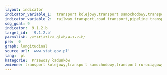 ```yaml
---
layout: indicator
indicator_variable_1:  transport kolejowy,transport samochodowy,transport rurociągowy,transport morski,śródlądowy transport wodny,transport lotniczy
indicator_variable_2:  railway transport,road transport,pipeline transport,maritime transport fleet,transport by inland waterway fleet,air transport
sdg_goal: 9
indicator:  9.1.2.b
target_id:  '9.1.2.b'
permalink: /statistics_glob/9-1-2-b/
pre:  0
graph: longitudinal
source_url: 'www.stat.gov.pl'
lang:  pl
kategorie:  Przewozy ładunków
zmienne: transport kolejowy,transport samochodowy,transport rurociągowy,transport morski,śródlądowy transport wodny,transport lotniczy
---
```

